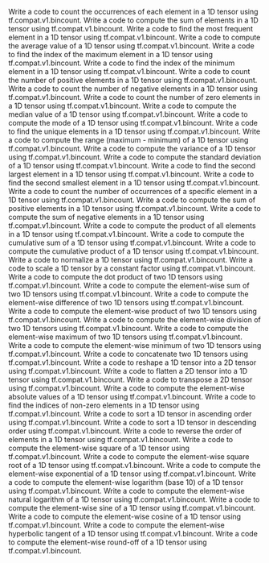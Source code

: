 Write a code to count the occurrences of each element in a 1D tensor using tf.compat.v1.bincount.
Write a code to compute the sum of elements in a 1D tensor using tf.compat.v1.bincount.
Write a code to find the most frequent element in a 1D tensor using tf.compat.v1.bincount.
Write a code to compute the average value of a 1D tensor using tf.compat.v1.bincount.
Write a code to find the index of the maximum element in a 1D tensor using tf.compat.v1.bincount.
Write a code to find the index of the minimum element in a 1D tensor using tf.compat.v1.bincount.
Write a code to count the number of positive elements in a 1D tensor using tf.compat.v1.bincount.
Write a code to count the number of negative elements in a 1D tensor using tf.compat.v1.bincount.
Write a code to count the number of zero elements in a 1D tensor using tf.compat.v1.bincount.
Write a code to compute the median value of a 1D tensor using tf.compat.v1.bincount.
Write a code to compute the mode of a 1D tensor using tf.compat.v1.bincount.
Write a code to find the unique elements in a 1D tensor using tf.compat.v1.bincount.
Write a code to compute the range (maximum - minimum) of a 1D tensor using tf.compat.v1.bincount.
Write a code to compute the variance of a 1D tensor using tf.compat.v1.bincount.
Write a code to compute the standard deviation of a 1D tensor using tf.compat.v1.bincount.
Write a code to find the second largest element in a 1D tensor using tf.compat.v1.bincount.
Write a code to find the second smallest element in a 1D tensor using tf.compat.v1.bincount.
Write a code to count the number of occurrences of a specific element in a 1D tensor using tf.compat.v1.bincount.
Write a code to compute the sum of positive elements in a 1D tensor using tf.compat.v1.bincount.
Write a code to compute the sum of negative elements in a 1D tensor using tf.compat.v1.bincount.
Write a code to compute the product of all elements in a 1D tensor using tf.compat.v1.bincount.
Write a code to compute the cumulative sum of a 1D tensor using tf.compat.v1.bincount.
Write a code to compute the cumulative product of a 1D tensor using tf.compat.v1.bincount.
Write a code to normalize a 1D tensor using tf.compat.v1.bincount.
Write a code to scale a 1D tensor by a constant factor using tf.compat.v1.bincount.
Write a code to compute the dot product of two 1D tensors using tf.compat.v1.bincount.
Write a code to compute the element-wise sum of two 1D tensors using tf.compat.v1.bincount.
Write a code to compute the element-wise difference of two 1D tensors using tf.compat.v1.bincount.
Write a code to compute the element-wise product of two 1D tensors using tf.compat.v1.bincount.
Write a code to compute the element-wise division of two 1D tensors using tf.compat.v1.bincount.
Write a code to compute the element-wise maximum of two 1D tensors using tf.compat.v1.bincount.
Write a code to compute the element-wise minimum of two 1D tensors using tf.compat.v1.bincount.
Write a code to concatenate two 1D tensors using tf.compat.v1.bincount.
Write a code to reshape a 1D tensor into a 2D tensor using tf.compat.v1.bincount.
Write a code to flatten a 2D tensor into a 1D tensor using tf.compat.v1.bincount.
Write a code to transpose a 2D tensor using tf.compat.v1.bincount.
Write a code to compute the element-wise absolute values of a 1D tensor using tf.compat.v1.bincount.
Write a code to find the indices of non-zero elements in a 1D tensor using tf.compat.v1.bincount.
Write a code to sort a 1D tensor in ascending order using tf.compat.v1.bincount.
Write a code to sort a 1D tensor in descending order using tf.compat.v1.bincount.
Write a code to reverse the order of elements in a 1D tensor using tf.compat.v1.bincount.
Write a code to compute the element-wise square of a 1D tensor using tf.compat.v1.bincount.
Write a code to compute the element-wise square root of a 1D tensor using tf.compat.v1.bincount.
Write a code to compute the element-wise exponential of a 1D tensor using tf.compat.v1.bincount.
Write a code to compute the element-wise logarithm (base 10) of a 1D tensor using tf.compat.v1.bincount.
Write a code to compute the element-wise natural logarithm of a 1D tensor using tf.compat.v1.bincount.
Write a code to compute the element-wise sine of a 1D tensor using tf.compat.v1.bincount.
Write a code to compute the element-wise cosine of a 1D tensor using tf.compat.v1.bincount.
Write a code to compute the element-wise hyperbolic tangent of a 1D tensor using tf.compat.v1.bincount.
Write a code to compute the element-wise round-off of a 1D tensor using tf.compat.v1.bincount.